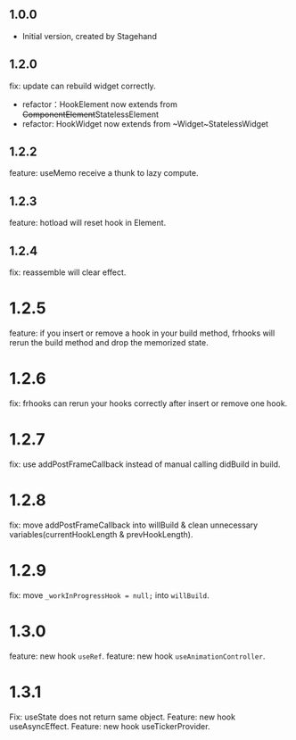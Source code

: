 ## 1.0.0

- Initial version, created by Stagehand

## 1.2.0

fix: update can rebuild widget correctly.

- refactor：HookElement now extends from ~~ComponentElement~~StatelessElement
- refactor: HookWidget now extends from ~Widget~StatelessWidget

## 1.2.2

feature: useMemo receive a thunk to lazy compute.

## 1.2.3

feature: hotload will reset hook in Element.

## 1.2.4

fix: reassemble will clear effect.

# 1.2.5

feature: if you insert or remove a hook in your build method, frhooks will rerun the build method and drop the memorized state. 

# 1.2.6

fix: frhooks can rerun your hooks correctly after insert or remove one hook.

# 1.2.7

fix: use addPostFrameCallback instead of manual calling didBuild in build.

# 1.2.8

fix: move addPostFrameCallback into willBuild & clean unnecessary variables(currentHookLength & prevHookLength).

# 1.2.9

fix: move `_workInProgressHook = null;` into `willBuild`.

# 1.3.0

feature: new hook `useRef`.
feature: new hook `useAnimationController`.

# 1.3.1

Fix: useState does not return same object.
Feature: new hook useAsyncEffect.
Feature: new hook useTickerProvider.




